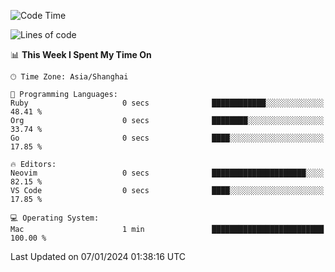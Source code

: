 <!--START_SECTION:waka-->
![Code Time](http://img.shields.io/badge/Code%20Time-1%2C767%20hrs%2053%20mins-blue)

![Lines of code](https://img.shields.io/badge/From%20Hello%20World%20I%27ve%20Written-287.3%20thousand%20lines%20of%20code-blue)

📊 **This Week I Spent My Time On** 

```text
🕑︎ Time Zone: Asia/Shanghai

💬 Programming Languages: 
Ruby                     0 secs              ████████████░░░░░░░░░░░░░   48.41 % 
Org                      0 secs              ████████░░░░░░░░░░░░░░░░░   33.74 % 
Go                       0 secs              ████░░░░░░░░░░░░░░░░░░░░░   17.85 % 

🔥 Editors: 
Neovim                   0 secs              █████████████████████░░░░   82.15 % 
VS Code                  0 secs              ████░░░░░░░░░░░░░░░░░░░░░   17.85 % 

💻 Operating System: 
Mac                      1 min               █████████████████████████   100.00 % 
```


 Last Updated on 07/01/2024 01:38:16 UTC
<!--END_SECTION:waka-->
